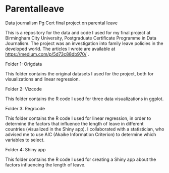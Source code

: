 # Parentalleave
Data journalism Pg Cert final project on parental leave

This is a repository for the data and code I used for my final project at Birmingham City University, Postgraduate Certificate Programme in Data Journalism. The project was an investigation into family leave policies in the developed world. The articles I wrote are available at https://medium.com/p/5d73c88db970/ . 

Folder 1: Origdata

This folder contains the original datasets I used for the project, both for visualizations and linear regression.  

Folder 2: Vizcode

This folder contains the R code I used for three data visualizations in ggplot. 

Folder 3: Regrcode

This folder contains the R code I used for linear regression, in order to determine the factors that influence the length of leave in different countries (visualized in the Shiny app). I collaborated with a statistician, who advised me to use AIC (Akaike Information Criterion) to determine which variables to select.  

Folder 4: Shiny app

This folder contains the R code I used for creating a Shiny app about the factors influencing the length of leave. 

